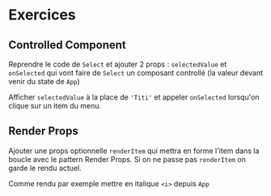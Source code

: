 # Exercices

## Controlled Component

Reprendre le code de `Select` et ajouter 2 props : `selectedValue` et `onSelected` qui vont faire de `Select` un composant controllé (la valeur devant venir du state de `App`) 

Afficher `selectedValue` à la place de `'Titi'` et appeler `onSelected` lorsqu'on clique sur un item du menu.

## Render Props

Ajouter une props optionnelle `renderItem` qui mettra en forme l'item dans la boucle avec le pattern Render Props. Si on ne passe pas `renderItem` on garde le rendu actuel.

Comme rendu par exemple mettre en italique `<i>` depuis `App`